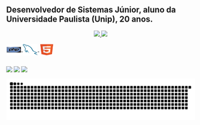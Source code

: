 ## Desenvolvedor de Sistemas Júnior, aluno da Universidade Paulista (Unip), 20 anos.
<div align="center">
  <a href="https://github.com/r4mpo">
  <img height="180em" src="https://github-readme-stats.vercel.app/api?username=r4mpo&show_icons=true&theme=dracula&include_all_commits=true&count_private=true"/>
  <img height="180em" src="https://github-readme-stats.vercel.app/api/top-langs/?username=r4mpo&layout=compact&langs_count=7&theme=dracula"/>
</div>
<div style="display: inline_block"><br>
    <img align="center" alt="Erick-PHP" height="30" width="40" src="https://raw.githubusercontent.com/devicons/devicon/master/icons/php/php-original.svg">
    <img align="center" alt="Erick-SQL" height="30" width="40" src="https://raw.githubusercontent.com/devicons/devicon/master/icons/mysql/mysql-original.svg">
    <img align="center" alt="Erick-HTML" height="30" width="40" src="https://raw.githubusercontent.com/devicons/devicon/master/icons/html5/html5-original.svg">
</div>
  
  ##
 
<div> 
  <a href= "https://www.instagram.com/r4mpo" target="_blank"><img src="https://img.shields.io/badge/-Instagram-%23E4405F?style=for-the-badge&logo=instagram&logoColor=white" target="_blank"></a>
  <a href = "erick1souza1ago04@gmail.com"><img src="https://img.shields.io/badge/-Gmail-%23333?style=for-the-badge&logo=gmail&logoColor=white" target="_blank"></a>
  <a href = "https://api.whatsapp.com/send?phone=5519993425009"><img src="https://img.shields.io/badge/-WhatsApp-%23333?style=for-the-badge&logo=whatsapp&logoColor=white" target="_blank"></a>
  
  ![Snake animation](https://github.com/r4mpo/r4mpo/blob/output/github-contribution-grid-snake.svg)
  
</div>
